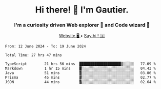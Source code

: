 <h1 align="center">Hi there! 👋 I'm Gautier.</h1>
<h3 align="center">I'm a curiosity driven Web explorer 🚀 and Code wizard 🧙</h3>

<p align="center">
  <a href="https://xisabla.github.io/">Website 🖥️ </a> •
  <a href="mailto:xisabla.dev@gmail.com">Say hi ! ✉️</a>
</p>

<!--START_SECTION:waka-->

```txt
From: 12 June 2024 - To: 19 June 2024

Total Time: 27 hrs 47 mins

TypeScript        21 hrs 56 mins  ███████████████████▒░░░░░   77.69 %
Markdown          1 hr 15 mins    █░░░░░░░░░░░░░░░░░░░░░░░░   04.43 %
Java              51 mins         ▓░░░░░░░░░░░░░░░░░░░░░░░░   03.06 %
Prisma            46 mins         ▓░░░░░░░░░░░░░░░░░░░░░░░░   02.77 %
JSON              44 mins         ▓░░░░░░░░░░░░░░░░░░░░░░░░   02.64 %
```

<!--END_SECTION:waka-->
